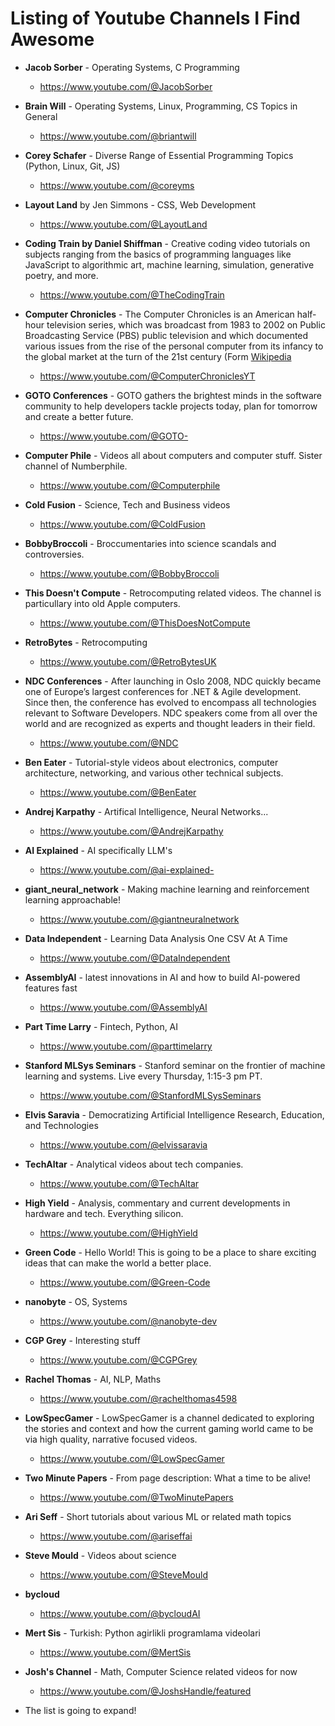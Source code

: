 # Listing of Youtube Channels I Find Awesome

* **Jacob Sorber** - Operating Systems, C Programming
  * https://www.youtube.com/@JacobSorber
* **Brain Will** - Operating Systems, Linux, Programming, CS Topics in General
  * https://www.youtube.com/@briantwill
* **Corey Schafer** - Diverse Range of Essential Programming Topics (Python, Linux, Git, JS)
  * https://www.youtube.com/@coreyms
* **Layout Land** by Jen Simmons - CSS, Web Development
  * https://www.youtube.com/@LayoutLand
* **Coding Train by Daniel Shiffman** - Creative coding video tutorials on subjects ranging from the basics of programming languages like JavaScript to algorithmic art, machine learning, simulation, generative poetry, and more.
  * https://www.youtube.com/@TheCodingTrain
* **Computer Chronicles** - The Computer Chronicles is an American half-hour television series, which was broadcast from 1983 to 2002 on Public Broadcasting Service (PBS) public television and which documented various issues from the rise of the personal computer from its infancy to the global market at the turn of the 21st century (Form [Wikipedia](https://en.wikipedia.org/wiki/Computer_Chronicles)
  * https://www.youtube.com/@ComputerChroniclesYT
* **GOTO Conferences** - GOTO gathers the brightest minds in the software community to help developers tackle projects today, plan for tomorrow and create a better future.
  * https://www.youtube.com/@GOTO-
* **Computer Phile** -  Videos all about computers and computer stuff. Sister channel of Numberphile. 
  * https://www.youtube.com/@Computerphile
* **Cold Fusion** - Science, Tech and Business videos
  * https://www.youtube.com/@ColdFusion
* **BobbyBroccoli** - Broccumentaries into science scandals and controversies.
  * https://www.youtube.com/@BobbyBroccoli
* **This Doesn't Compute** - Retrocomputing related videos. The channel is particullary into old Apple computers.
  * https://www.youtube.com/@ThisDoesNotCompute
* **RetroBytes** - Retrocomputing
  * https://www.youtube.com/@RetroBytesUK
* **NDC Conferences** - After launching in Oslo 2008, NDC quickly became one of Europe’s largest conferences
for .NET & Agile development. Since then, the conference has evolved to encompass all technologies relevant to Software Developers. NDC speakers come from all over the world and are recognized as experts and thought leaders in their field.
  * https://www.youtube.com/@NDC 
* **Ben Eater** - Tutorial-style videos about electronics, computer architecture, networking, and various other technical subjects.
  * https://www.youtube.com/@BenEater
* **Andrej Karpathy** - Artifical Intelligence, Neural Networks...
  * https://www.youtube.com/@AndrejKarpathy
* **AI Explained** - AI specifically LLM's
  * https://www.youtube.com/@ai-explained-
* **giant_neural_network** - Making machine learning and reinforcement learning approachable!
  * https://www.youtube.com/@giantneuralnetwork
*  **Data Independent** - Learning Data Analysis One CSV At A Time
   * https://www.youtube.com/@DataIndependent
* **AssemblyAI** - latest innovations in AI and how to build AI-powered features fast
   * https://www.youtube.com/@AssemblyAI
* **Part Time Larry** - Fintech, Python, AI
   * https://www.youtube.com/@parttimelarry
* **Stanford MLSys Seminars** -  Stanford seminar on the frontier of machine learning and systems. Live every Thursday, 1:15-3 pm PT.
   * https://www.youtube.com/@StanfordMLSysSeminars
* **Elvis Saravia** -  Democratizing Artificial Intelligence Research, Education, and Technologies 
   * https://www.youtube.com/@elvissaravia
* **TechAltar** -  Analytical videos about tech companies.
   * https://www.youtube.com/@TechAltar
* **High Yield** - Analysis, commentary and current developments in hardware and tech. Everything silicon.
   * https://www.youtube.com/@HighYield
* **Green Code** - Hello World! This is going to be a place to share exciting ideas that can make the world a better place.
   * https://www.youtube.com/@Green-Code
* **nanobyte** - OS, Systems
  * https://www.youtube.com/@nanobyte-dev
* **CGP Grey** - Interesting stuff
   * https://www.youtube.com/@CGPGrey
* **Rachel Thomas** - AI, NLP, Maths
   * https://www.youtube.com/@rachelthomas4598
* **LowSpecGamer** -  LowSpecGamer is a channel dedicated to exploring the stories and context and how the current gaming world came to be via high quality, narrative focused videos.
   * https://www.youtube.com/@LowSpecGamer
*  **Two Minute Papers** - From page description:  What a time to be alive!
   * https://www.youtube.com/@TwoMinutePapers
* **Ari Seff** - Short tutorials about various ML or related math topics
   * https://www.youtube.com/@ariseffai
* **Steve Mould** - Videos about science
  * https://www.youtube.com/@SteveMould
* **bycloud**
   * https://www.youtube.com/@bycloudAI
*  **Mert Sis** - Turkish: Python agirlikli programlama videolari
   * https://www.youtube.com/@MertSis
* **Josh's Channel** - Math, Computer Science related videos for now
   * https://www.youtube.com/@JoshsHandle/featured

* The list is going to expand!
